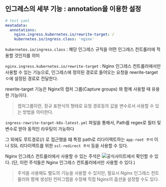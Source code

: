 ## 인그레스의 세부 기능 : annotation을 이용한 설정

``` yaml
# test yaml
meatadata:
  annotations:
    nginx.ingress.kubernetes.io/rewrite-target: /
    kubernetes.io/ingress.class: 'nginx'
```
`kubernetes.io/ingress.class` : 해당 인그레스 규칙을 어떤 인그레스 컨트롤러에 적용할 것인지를 의미

`nginx.ingress.kubernetes.io/rewrite-target` : Nginx 인그레스 컨트롤러에서만 사용할 수 있는 기능으로, 인그레스에 정의된 경로로 들어오는 요청을 rewrite-targetㅇ에 설정된 경로로 전달한다.

rewrite-target 기능은 Nginx의 캡처 그룹(Capture groups) 와 함께 사용할 때 유용한 기능이다. 

> 캡처그룹이란, 정규 표현식의 형태로 요청 경로등의 값을 변수로서 사용할 수 있는 방법을 의미한다.

`ingress-rewrite-target-k8s-latest.yml` 파일을 통해서, Path를 regex로 필터 및 변수로 받아 동적인 라우팅이 가능하다

그 외에도 루트경로(/) 로 접근했을 떄 특정 path로 리다이렉트하는 `app-root 주석` 이나 SSL 리다이렉트를 위한 `ssl-redirect 주석` 등을 사용할 수 있다. 

Nginx 인그레스 컨트롤러에서 사용할 수 있는 주석은 ![공식사이트](https://kubernetes.github.io/ingress-nginx/user-guide/nginx-configuration/annotations)에서 확인할 수 있다.
(단, 이런 주석들은 Nginx 인그레스 컨트롤러에서만 사용할 수 있다.)
> 주석을 사용해도 별도의 기능을 사용할 수 있지만, 필요시 Nginx 인그레스 컨트롤러와 함께 생성된 컨피그맵을 수정해 직접  Nginx의 옵션을 설정할 수도 있다.